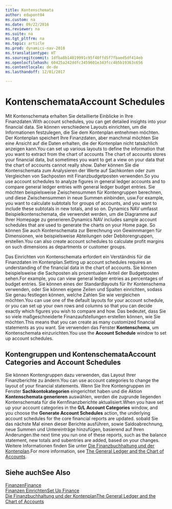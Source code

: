 ```yaml
---
title: Kontenschemata
author: edupont04
ms.custom: na
ms.date: 09/22/2016
ms.reviewer: na
ms.suite: na
ms.tgt_pltfrm: na
ms.topic: article
ms.prod: dynamics-nav-2018
ms.translationtype: HT
ms.sourcegitcommit: 1dfba8b14019991c95f40ffd5f7fbaed5df414eb
ms.openlocfilehash: 60425a242ddfc3459601e343fcc4b5b19363c656
ms.contentlocale: de-de
ms.lasthandoff: 12/01/2017

---
```


# <a name="account-schedules"></a><span data-ttu-id="5c29d-102">Kontenschemata</span><span class="sxs-lookup"><span data-stu-id="5c29d-102">Account Schedules</span></span>
<span data-ttu-id="5c29d-103">Mit Kontenschemata erhalten Sie detaillierte Einblicke in Ihre Finanzdaten.</span><span class="sxs-lookup"><span data-stu-id="5c29d-103">With account schedules, you can get detailed insights into your financial data.</span></span> <span data-ttu-id="5c29d-104">Sie können verschiedene Layouts einrichten, um die Informationen festzulegen, die Sie dem Kontenplan entnehmen möchten. Der Kontenplan speichert Ihre Finanzdaten, aber manchmal möchten Sie eine Ansicht auf die Daten erhalten, die der Kontenplan nicht tatsächlich anzeigen kann.</span><span class="sxs-lookup"><span data-stu-id="5c29d-104">You can set up various layouts to define the information that you want to extract from the chart of accounts The chart of accounts stores your financial data, but sometimes you want to get a view on your data that the chart of accounts cannot really show.</span></span> <span data-ttu-id="5c29d-105">Daher können Sie die Kontenschemata zum Analysieren der Werte auf Sachkonten oder zum Vergleichen von Sachposten mit Finanzbudgetposten verwenden.</span><span class="sxs-lookup"><span data-stu-id="5c29d-105">So you use account schedules to analyze figures in general ledger accounts and to compare general ledger entries with general ledger budget entries.</span></span>
<span data-ttu-id="5c29d-106">Sie möchten beispielsweise Zwischensummen für Kontengruppen berechnen, und diese Zwischensummen in neue Summen einbinden, usw.</span><span class="sxs-lookup"><span data-stu-id="5c29d-106">For example, you want to calculate subtotals for groups of accounts, and you want to include these subtotals in new totals, and so on.</span></span>
<span data-ttu-id="5c29d-107">Dynamics NAV umfasst Beispielkontenschemata, die verwendet werden, um die Diagramme auf Ihrer Homepage zu generieren.</span><span class="sxs-lookup"><span data-stu-id="5c29d-107">Dynamics NAV includes sample account schedules that are used to generate the charts on your Home page.</span></span> <span data-ttu-id="5c29d-108">So können Sie auch Kontenschemata zur Berechnung von Gewinnmargen für Dimensionen, wie beispielsweise Abteilungen oder Debitorengruppen, erstellen.</span><span class="sxs-lookup"><span data-stu-id="5c29d-108">You can also create account schedules to calculate profit margins on such dimensions as departments or customer groups.</span></span>  

<span data-ttu-id="5c29d-109">Das Einrichten von Kontenschemata erfordert ein Verständnis für die Finanzdaten im Kontenplan.</span><span class="sxs-lookup"><span data-stu-id="5c29d-109">Setting up account schedules requires an understanding of the financial data in the chart of accounts.</span></span>
<span data-ttu-id="5c29d-110">Sie können beispielsweise die Sachposten als prozentualen Anteil der Budgetposten sehen.</span><span class="sxs-lookup"><span data-stu-id="5c29d-110">For example, you can view general ledger entries as percentages of budget entries.</span></span>
<span data-ttu-id="5c29d-111">Sie können eines der Standardlayouts für Ihr Kontenschema verwenden, oder Sie können eigene Zeilen und Spalten einrichten, sodass Sie genau festlegen können, welche Zahlen Sie wie vergleichen möchten.</span><span class="sxs-lookup"><span data-stu-id="5c29d-111">You can use one of the default layouts for your account schedule, or you can set up your own rows and columns so that you can decide exactly which figures you wish to compare and how.</span></span>
<span data-ttu-id="5c29d-112">Das bedeutet, dass Sie so viele maßgeschneiderte Finanzaufstellungen erstellen können, wie Sie möchten.</span><span class="sxs-lookup"><span data-stu-id="5c29d-112">This means that you can create as many customized financial statements as you want.</span></span> <span data-ttu-id="5c29d-113">Sie verwenden das Fenster **Kontenschema**, um Kontenschemata einzurichten.</span><span class="sxs-lookup"><span data-stu-id="5c29d-113">You use the **Account Schedule** window to set up account schedules.</span></span>  

## <a name="account-categories-and-account-schedules"></a><span data-ttu-id="5c29d-114">Kontengruppen und Kontenschemata</span><span class="sxs-lookup"><span data-stu-id="5c29d-114">Account Categories and Account Schedules</span></span>
<span data-ttu-id="5c29d-115">Sie können Kontengruppen dazu verwenden, das Layout Ihrer Finanzberichte zu ändern.</span><span class="sxs-lookup"><span data-stu-id="5c29d-115">You can use account categories to change the layout of your financial statements.</span></span> <span data-ttu-id="5c29d-116">Wenn Sie Ihre Kontengruppen im Fenster **Sachkontokategorien** eingerichtet haben und die Aktion **Kontenschemata generieren** auswählen, werden die zugrunde liegenden Kontenschemata für die Kernfinanzberichte aktualisiert.</span><span class="sxs-lookup"><span data-stu-id="5c29d-116">When you have set up your account categories in the **G/L Account Categories** window, and you choose the **Generate Account Schedules** action, the underlying account schedules for the core financial reports are updated.</span></span> <span data-ttu-id="5c29d-117">sobald Sie das nächste Mal einen dieser Berichte ausführen, sowie Saldoabrechnung, neue Summen und Untereinträge hinzufügen, basierend auf Ihren Änderungen.</span><span class="sxs-lookup"><span data-stu-id="5c29d-117">the next time you run one of these reports, such as the balance statement, new totals and subentries are added, based on your changes.</span></span> <span data-ttu-id="5c29d-118">Weitere Informationen finden Sie unter [Die Finanzbuchhaltung und der Kontenplan](finance-general-ledger.md).</span><span class="sxs-lookup"><span data-stu-id="5c29d-118">For more information, see [The General Ledger and the Chart of Accounts](finance-general-ledger.md).</span></span>    
## <a name="see-also"></a><span data-ttu-id="5c29d-119">Siehe auch</span><span class="sxs-lookup"><span data-stu-id="5c29d-119">See Also</span></span>
[<span data-ttu-id="5c29d-120">Finanzen</span><span class="sxs-lookup"><span data-stu-id="5c29d-120">Finance</span></span>](finance.md)  
[<span data-ttu-id="5c29d-121">Finanzen Einrichten</span><span class="sxs-lookup"><span data-stu-id="5c29d-121">Set Up Finance</span></span>](finance-setup-finance.md)  
[<span data-ttu-id="5c29d-122">Die Finanzbuchhaltung und der Kontenplan</span><span class="sxs-lookup"><span data-stu-id="5c29d-122">The General Ledger and the Chart of Accounts</span></span>](finance-general-ledger.md)  

